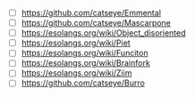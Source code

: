 - [ ] <https://github.com/catseye/Emmental>
- [ ] <https://github.com/catseye/Mascarpone>
- [ ] <https://esolangs.org/wiki/Object_disoriented>
- [ ] <https://esolangs.org/wiki/Piet>
- [ ] <https://esolangs.org/wiki/Funciton>
- [ ] <https://esolangs.org/wiki/Brainfork>
- [ ] <https://esolangs.org/wiki/Ziim>
- [ ] <https://github.com/catseye/Burro>
